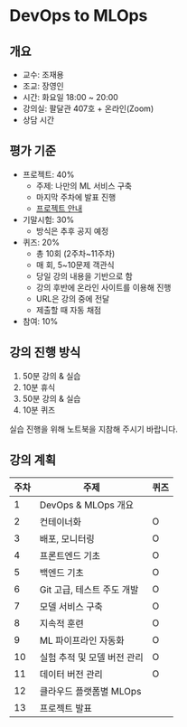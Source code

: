 # DevOps to MLOps


## 개요

- 교수: 조재용
- 조교: 장영인
- 시간: 화요일 18:00 ~ 20:00
- 강의실: 팔달관 407호 + 온라인(Zoom)
- 상담 시간


## 평가 기준

- 프로젝트: 40%
  - 주제: 나만의 ML 서비스 구축
  - 마지막 주차에 발표 진행
  - [프로젝트 안내](PROJECT.md)
- 기말시험: 30%
  - 방식은 추후 공지 예정
- 퀴즈: 20%
  - 총 10회 (2주차~11주차)
  - 매 회, 5~10문제 객관식
  - 당일 강의 내용을 기반으로 함
  - 강의 후반에 온라인 사이트를 이용해 진행
  - URL은 강의 중에 전달
  - 제출할 때 자동 채점
- 참여: 10%


## 강의 진행 방식

1. 50분 강의 & 실습
1. 10분 휴식
1. 50분 강의 & 실습
1. 10분 퀴즈

실습 진행을 위해 노트북을 지참해 주시기 바랍니다.


## 강의 계획

| 주차 | 주제 | 퀴즈 |
| - | - | - |
| 1 | DevOps & MLOps 개요 |  |
| 2 | 컨테이너화 | O |
| 3 | 배포, 모니터링 | O |
| 4 | 프론트엔드 기초 | O |
| 5 | 백엔드 기초 | O |
| 6 | Git 고급, 테스트 주도 개발 | O |
| 7 | 모델 서비스 구축 | O |
| 8 | 지속적 훈련 | O |
| 9 | ML 파이프라인 자동화 | O |
| 10 | 실험 추적 및 모델 버전 관리 | O |
| 11 | 데이터 버전 관리 | O |
| 12 | 클라우드 플랫폼별 MLOps | |
| 13 | 프로젝트 발표 | |